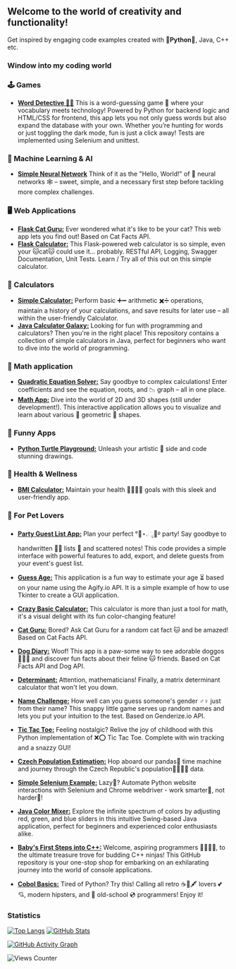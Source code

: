 ## Welcome to the world of creativity and functionality!
Get inspired by engaging code examples created with 🐍**Python**🐍, Java, C++ etc.

### Window into my coding world
### 🕹️ Games
- [**Word Detective 🕵‍♀**](https://github.com/hrosicka/GameWebWordHunt) This is a word-guessing game 🔎 where your vocabulary meets technology! Powered by Python for backend logic and HTML/CSS for frontend, this app lets you not only guess words but also expand the database with your own. Whether you’re hunting for words or just toggling the dark mode, fun is just a click away! Tests are implemented using Selenium and unittest.

### 🧪 Machine Learning & AI
- [**Simple Neural Network**](https://github.com/hrosicka/SimpleNeuralNetwork) Think of it as the "Hello, World!" of 🧠 neural networks 🕸️ – sweet, simple, and a necessary first step before tackling more complex challenges.

### 🖥️ Web Applications
- [**Flask Cat Guru:**](https://github.com/hrosicka/FlaskCatGuru) Ever wondered what it's like to be your cat? This web app lets you find out! Based on Cat Facts API.
- [**Flask Calculator:**](https://github.com/hrosicka/FlaskCalculator) This Flask-powered web calculator is so simple, even your 🐱cat🐱 could use it... probably. RESTful API, Logging, Swagger Documentation, Unit Tests. Learn / Try all of this out on this simple calculator.  
  
### 🧮 Calculators
- [**Simple Calculator:**](https://github.com/hrosicka/SimpleCalculator) Perform basic ➕➖ arithmetic ✖️➗ operations, maintain a history of your calculations, and save results for later use – all within the user-friendly Calculator.
- [**Java Calculator Galaxy:**](https://github.com/hrosicka/JavaCalcGalaxy) Looking for fun with programming and calculators? Then you're in the right place! This repository contains a collection of simple calculators in Java, perfect for beginners who want to dive into the world of programming.

### 🧠 Math application
- [**Quadratic Equation Solver:**](https://github.com/hrosicka/QuadraticEquationSolver) Say goodbye to complex calculations! Enter coefficients and see the equation, roots, and 📉 graph – all in one place.
- [**Math App:**](https://github.com/hrosicka/MathApp) Dive into the world of 2D and 3D shapes (still under development!). This interactive application allows you to visualize and learn about various 📐 geometric 📏 shapes.

### 🎉 Funny Apps
- [**Python Turtle Playground:**](https://github.com/hrosicka/PythonBasicsTurtle) Unleash your artistic 🎨 side and code stunning drawings.

### 🍏 Health & Wellness
- [**BMI Calculator:**](https://github.com/hrosicka/BMICalculator) Maintain your health 🍏💪🌱🍎 goals with this sleek and user-friendly app.

### 🐾 For Pet Lovers


  
- [**Party Guest List App:**](https://github.com/hrosicka/PyQtPartyList) Plan your perfect °🥂⋆.ೃ🍾࿔ party! Say goodbye to handwritten ✍🏻 lists 📝 and scattered notes! This code provides a simple interface with powerful features to add, export, and delete guests from your event's guest list.
- [**Guess Age:**](https://github.com/hrosicka/GuessAge) This application is a fun way to estimate your age ⏳ based on your name using the Agify.io API. It is a simple example of how to use Tkinter to create a GUI application.
- [**Crazy Basic Calculator:**](https://github.com/hrosicka/BasicCalculator) This calculator is more than just a tool for math, it's a visual delight with its fun color-changing feature!
- [**Cat Guru:**](https://github.com/hrosicka/CatGuru) Bored? Ask Cat Guru for a random cat fact 🐱 and be amazed! Based on Cat Facts API.
- [**Dog Diary:**](https://github.com/hrosicka/DogDiary) Woof! This app is a paw-some way to see adorable doggos 🐶🐾🐶 and discover fun facts about their feline 🐱 friends. Based on Cat Facts API and Dog API.
- [**Determinant:**](https://github.com/hrosicka/Determinant) Attention, mathematicians! Finally, a matrix determinant calculator that won't let you down.
- [**Name Challenge:**](https://github.com/hrosicka/NameChallenge) How well can you guess someone's gender ♂️♀️ just from their name? This snappy little game serves up random names and lets you put your intuition to the test. Based on Genderize.io API.
- [**Tic Tac Toe:**](https://github.com/hrosicka/TicTacToe) Feeling nostalgic? Relive the joy of childhood with this Python implementation of ❌⭕ Tic Tac Toe. Complete with win tracking and a snazzy GUI!
- [**Czech Population Estimation:**](https://github.com/hrosicka/CzechPopulationEstimation) Hop aboard our pandas🐼 time machine and journey through the Czech Republic's population👨‍👩‍👧‍👦 data. 
- [**Simple Selenium Example:**](https://github.com/hrosicka/SimpleSeleniumExample) Lazy🐌? Automate Python website interactions with Selenium and Chrome webdriver - work smarter🧠, not harder💪!

- [**Java Color Mixer:**](https://github.com/hrosicka/ColorMixer) Explore the infinite spectrum of colors by adjusting red, green, and blue sliders in this intuitive Swing-based Java application, perfect for beginners and experienced color enthusiasts alike.
- [**Baby's First Steps into C++:**](https://github.com/hrosicka/SimpleConsoleApplications) Welcome, aspiring programmers 🐣👶🏻🐣, to the ultimate treasure trove for budding C++ ninjas! This GitHub repository is your one-stop shop for embarking on an exhilarating journey into the world of console applications.
- [**Cobol Basics:**](https://github.com/hrosicka/CobolBasics) Tired of Python? Try this! Calling all retro ☕📜🖋️ lovers 💕💘, modern hipsters, and 💾 old-school 💿 programmers! Enjoy it!

### Statistics
[![Top Langs](https://github-readme-stats.vercel.app/api/top-langs/?username=hrosicka&layout=compact&langs_count=10&theme=default&card_width=400)](https://github.com/anuraghazra/github-readme-stats)  [![GitHub Stats](https://github-readme-stats.vercel.app/api?username=hrosicka&show_icons=true&theme=default)](https://github.com/anuraghazra/github-readme-stats)

[![GitHub Activity Graph](https://github-readme-activity-graph.vercel.app/graph?username=hrosicka&theme=github-light&hide_border=true)](https://github.com/ashutosh1919/github-readme-activity-graph)

![Views Counter](https://views-counter.vercel.app/badge?pageId=hrosicka&style=plastic&color=blue)

<!---
hrosicka/hrosicka is a ✨ special ✨ repository because its `README.md` (this file) appears on your GitHub profile.
You can click the Preview link to take a look at your changes.
--->
